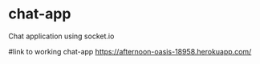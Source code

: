 # chat-app
Chat application using socket.io

#link to working chat-app
https://afternoon-oasis-18958.herokuapp.com/
